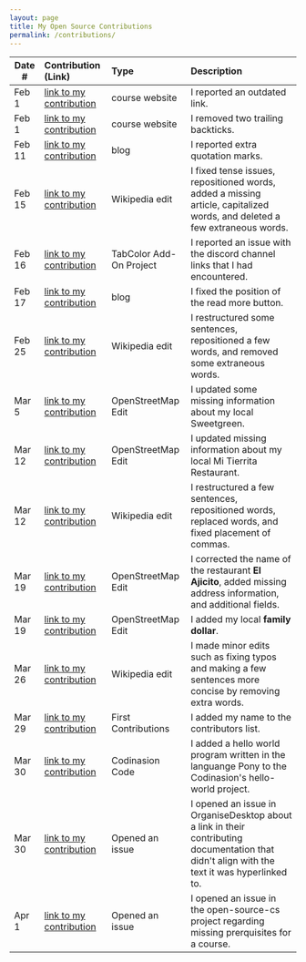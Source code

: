 ```yaml
---
layout: page
title: My Open Source Contributions
permalink: /contributions/
---
```


<!--
Type of the contribution should be "Wikipedia edit", "OpenStreet Map feature", "Documentation", "Course website", "Blog",
"Browser Add-on", etc.

The description should include a brief summary of what you did.

The link should bring us to a public page that shows your contribution. 

Replace the first row with your own contribution. 

-->





| Date #       | Contribution (Link)  | Type  | Description |
|---|:---|:---|:---|
| Feb 1 | [link to my contribution](https://github.com/joannakl/ossd/issues/38) | course website    |   I reported an outdated link.   |
| Feb 1 | [link to my contribution](https://github.com/joannakl/ossd/issues/21) | course website | I removed two trailing backticks. |
| Feb 11 | [link to my contribution](https://github.com/ossd-s23/seoeunHong-weekly/issues/2) | blog | I reported extra quotation marks. |
| Feb 15 | [link to my contribution](https://en.wikipedia.org/w/index.php?title=Battle_of_Ciudad_Universitaria&diff=prev&oldid=1139619072) | Wikipedia edit | I fixed tense issues, repositioned words, added a missing article, capitalized words, and deleted a few extraneous words. |
| Feb 16 | [link to my contribution](https://github.com/ossd-s23/TabColor/issues/10) | TabColor Add-On Project | I reported an issue with the discord channel links that I had encountered. |
| Feb 17 | [link to my contribution](https://github.com/ossd-s23/rufaida99-k-weekly/issues/1) | blog | I fixed the position of the read more button. |
| Feb 25 | [link to my contribution](https://en.wikipedia.org/w/index.php?title=2022%E2%80%932023_Peruvian_protests&diff=prev&oldid=1141449504) | Wikipedia edit | I restructured some sentences, repositioned a few words, and removed some extraneous words. |
| Mar 5 | [link to my contribution](https://www.openstreetmap.org/changeset/133313229) | OpenStreetMap Edit | I updated some missing information about my local Sweetgreen. |
| Mar 12 | [link to my contribution](https://www.openstreetmap.org/changeset/133607218) | OpenStreetMap Edit | I updated missing information about my local Mi Tierrita Restaurant. |
| Mar 12 | [link to my contribution](https://en.wikipedia.org/w/index.php?title=Chicano&diff=prev&oldid=1144330406) | Wikipedia edit | I restructured a few sentences, repositioned words, replaced words, and fixed placement of commas. |
| Mar 19 | [link to my contribution](https://www.openstreetmap.org/changeset/133880050) | OpenStreetMap Edit | I corrected the name of the restaurant **El Ajicito**, added missing address information, and additional fields. |
| Mar 19 | [link to my contribution](https://www.openstreetmap.org/changeset/133880475) | OpenStreetMap Edit | I added my local **family dollar**. |
| Mar 26 | [link to my contribution](https://en.wikipedia.org/w/index.php?title=Cyclone_Yaku&diff=prev&oldid=1146650646) | Wikipedia edit | I made minor edits such as fixing typos and making a few sentences more concise by removing extra words. |
| Mar 29 | [link to my contribution](https://github.com/firstcontributions/first-contributions/pull/65624) | First Contributions | I added my name to the contributors list. |
| Mar 30 | [link to my contribution](https://github.com/codinasion/hello-world/issues/726) | Codinasion  Code | I added a hello world program written in the languange Pony to the Codinasion's hello-world project. |
| Mar 30 | [link to my contribution](https://github.com/blavejr/OrganiseDesktop/issues/100) | Opened an issue | I opened an issue in OrganiseDesktop about a link in their contributing documentation that didn't align with the text it was hyperlinked to. |
| Apr 1 | [link to my contribution](https://github.com/ForrestKnight/open-source-cs/issues/76) | Opened an issue | I opened an issue in the open-source-cs project regarding missing prerquisites for a course. |

